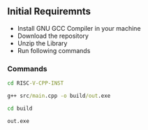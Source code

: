 ## Initial Requiremnts

- Install GNU GCC Compiler in your machine
- Download the repository
- Unzip the Library
- Run following commands

### Commands

```cmd
cd RISC-V-CPP-INST

g++ src/main.cpp -o build/out.exe

cd build

out.exe
```
